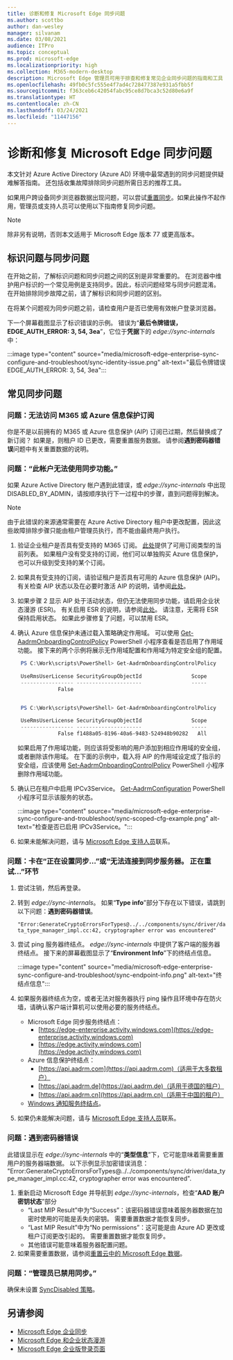 ```yaml
---
title: 诊断和修复 Microsoft Edge 同步问题
ms.author: scottbo
author: dan-wesley
manager: silvanam
ms.date: 03/08/2021
audience: ITPro
ms.topic: conceptual
ms.prod: microsoft-edge
ms.localizationpriority: high
ms.collection: M365-modern-desktop
description: Microsoft Edge 管理员可用于排查和修复常见企业同步问题的指南和工具
ms.openlocfilehash: 49fb0c5fc555e4f7ad4c728477387e931a5fbb5f
ms.sourcegitcommit: f363ceb6c42054fabc95ce8d7bca3c52d80e6a9f
ms.translationtype: HT
ms.contentlocale: zh-CN
ms.lasthandoff: 03/24/2021
ms.locfileid: "11447156"
---
```

# <a name="diagnose-and-fix-microsoft-edge-sync-issues"></a>诊断和修复 Microsoft Edge 同步问题

本文针对 Azure Active Directory (Azure AD) 环境中最常遇到的同步问题提供疑难解答指南。 还包括收集故障排除同步问题所需日志的推荐工具。

如果用户跨设备同步浏览器数据出现问题，可以尝试[重置同步](edge-learnmore-reset-data-in-cloud.md)。如果此操作不起作用，管理员或支持人员可以使用以下指南修复同步问题。

> [!NOTE]
> 除非另有说明，否则本文适用于 Microsoft Edge 版本 77 或更高版本。

## <a name="identity-issues-versus-sync-issues"></a>标识问题与同步问题

在开始之前，了解标识问题和同步问题之间的区别是非常重要的。 在浏览器中维护用户标识的一个常见用例是支持同步。因此，标识问题经常与同步问题混淆。 在开始排除同步故障之前，请了解标识和同步问题的区别。

在将某个问题视为同步问题之前，请检查用户是否已使用有效帐户登录浏览器。

下一个屏幕截图显示了标识错误的示例。 错误为“**最后令牌错误，EDGE_AUTH_ERROR: 3, 54, 3ea**”，它位于**凭据**下的 *edge://sync-internals* 中： 

:::image type="content" source="media/microsoft-edge-enterprise-sync-configure-and-troubleshoot/sync-identity-issue.png" alt-text="最后令牌错误 EDGE_AUTH_ERROR: 3, 54, 3ea":::

## <a name="common-sync-issues"></a>常见同步问题

### <a name="issue-cant-access-m365-or-azure-information-protection-subscription"></a>问题：无法访问 M365 或 Azure 信息保护订阅

你是不是以前拥有的 M365 或 Azure 信息保护 (AIP) 订阅已过期，然后替换成了新订阅？ 如果是，则租户 ID 已更改，需要重置服务数据。 请参阅**遇到密码器错误**问题中有关重置数据的说明。

### <a name="issue-sync-is-not-available-for-this-account"></a>问题：“此帐户无法使用同步功能。”

如果 Azure Active Directory 帐户遇到此错误，或 *edge://sync-internals* 中出现 DISABLED_BY_ADMIN，请按顺序执行下一过程中的步骤，直到问题得到解决。

> [!NOTE]
> 由于此错误的来源通常需要在 Azure Active Directory 租户中更改配置，因此这些故障排除步骤只能由租户管理员执行，而不能由最终用户执行。

1. 验证企业租户是否具有受支持的 M365 订阅。 [此处](/azure/information-protection/activate-office365)提供了可用订阅类型的当前列表。 如果租户没有受支持的订阅，他们可以单独购买 Azure 信息保护，也可以升级到受支持的某个订阅。
2. 如果具有受支持的订阅，请验证租户是否具有可用的 Azure 信息保护 (AIP)。 有关检查 AIP 状态以及在必要时激活 AIP 的说明，请参阅[此处](/azure/information-protection/activate-office365)。
3. 如果步骤 2 显示 AIP 处于活动状态，但仍无法使用同步功能，请启用企业状态漫游 (ESR)。 有关启用 ESR 的说明，请参阅[此处](/azure/active-directory/devices/enterprise-state-roaming-enable)。 请注意，无需将 ESR 保持启用状态。 如果此步骤修复了问题，可以禁用 ESR。
4. 确认 Azure 信息保护未通过载入策略确定作用域。 可以使用 [Get-AadrmOnboardingControlPolicy](/powershell/module/aadrm/get-aadrmonboardingcontrolpolicy?view=azureipps) PowerShell 小程序查看是否启用了作用域功能。 接下来的两个示例将展示无作用域配置和作用域为特定安全组的配置。

   ```powershell
    PS C:\Work\scripts\PowerShell> Get-AadrmOnboardingControlPolicy
 
    UseRmsUserLicense SecurityGroupObjectId                Scope
    ----------------- ---------------------                -----
                False 
   ```

   ```powershell

    PS C:\Work\scripts\PowerShell> Get-AadrmOnboardingControlPolicy
 
    UseRmsUserLicense SecurityGroupObjectId                Scope
    ----------------- ---------------------                -----
                False f1488a05-8196-40a6-9483-524948b90282   All
   ```

   如果启用了作用域功能，则应该将受影响的用户添加到相应作用域的安全组，或者删除该作用域。 在下面的示例中，载入将 AIP 的作用域设定成了指示的安全组，应该使用 [Set-AadrmOnboardingControlPolicy](/powershell/module/aadrm/set-aadrmonboardingcontrolpolicy?view=azureipps) PowerShell 小程序删除作用域功能。

5. 确认已在租户中启用 IPCv3Service。 [Get-AadrmConfiguration](/powershell/module/aadrm/get-aadrmconfiguration?view=azureipps) PowerShell 小程序可显示该服务的状态。

   :::image type="content" source="media/microsoft-edge-enterprise-sync-configure-and-troubleshoot/sync-scoped-cfg-example.png" alt-text="检查是否已启用 IPCv3Service。":::

6. 如果未能解决问题，请与 [Microsoft Edge 支持人员](https://www.microsoftedgeinsider.com/support)联系。

### <a name="issue-stuck-at-setting-up-sync-or-couldnt-connect-to-the-sync-server-retrying"></a>问题：卡在“正在设置同步...”或“无法连接到同步服务器。 正在重试…”环节

1. 尝试注销，然后再登录。
2. 转到 *edge://sync-internals*。 如果“**Type info**”部分下存在以下错误，请跳到以下问题：**遇到密码器错误**。

   `"Error:GenerateCryptoErrorsForTypes@../../components/sync/driver/data_type_manager_impl.cc:42, cryptographer error was encountered"`

3. 尝试 ping 服务器终结点。 *edge://sync-internals* 中提供了客户端的服务器终结点。 接下来的屏幕截图显示了“**Environment Info**”下的终结点信息。

   :::image type="content" source="media/microsoft-edge-enterprise-sync-configure-and-troubleshoot/sync-endpoint-info.png" alt-text="终结点信息":::

4. 如果服务器终结点为空，或者无法对服务器执行 ping 操作且环境中存在防火墙，请确认客户端计算机可以使用必要的服务终结点。

   - Microsoft Edge 同步服务终结点：
     - [https://edge-enterprise.activity.windows.com](https://edge-enterprise.activity.windows.com)
     - [https://edge.activity.windows.com](https://edge.activity.windows.com)
    - Azure 信息保护终结点：
      - [https://api.aadrm.com](https://api.aadrm.com)（适用于大多数租户）
      - [https://api.aadrm.de](https://api.aadrm.de)（适用于德国的租户）
      - [https://api.aadrm.cn](https://api.aadrm.cn)（适用于中国的租户）
   - [Windows 通知服务终结点](/windows/uwp/design/shell/tiles-and-notifications/firewall-allowlist-config)。

5. 如果仍未能解决问题，请与 [Microsoft Edge 支持人员](https://www.microsoftedgeinsider.com/support)联系。

### <a name="issue-cryptographer-error-encountered"></a>问题：遇到密码器错误

此错误显示在 *edge://sync-internals* 中的“**类型信息**”下，它可能意味着需要重置用户的服务器端数据。 以下示例显示加密错误消息：
<br>"Error:GenerateCryptoErrorsForTypes@../../components/sync/driver/data_type_manager_impl.cc:42, cryptographer error was encountered".

1. 重新启动 Microsoft Edge 并导航到 *edge://sync-internals*，检查“**AAD 账户密钥状态**”部分
   - “Last MIP Result”中为“Success”：该密码器错误意味着服务器数据在加密时使用的可能是丢失的密钥。 需要重置数据才能恢复同步。
   - “Last MIP Result”中为“No permissions”：这可能是由 Azure AD 更改或租户订阅更改引起的。 需要重置数据才能恢复同步。
   - 其他错误可能意味着服务器配置问题。
2. 如果需要重置数据，请参阅[重置云中的 Microsoft Edge 数据](edge-learnmore-reset-data-in-cloud.md)。

### <a name="issue-sync-has-been-turned-off-by-your-administrator"></a>问题：“管理员已禁用同步。”

确保未设置 [SyncDisabled 策略](./microsoft-edge-policies.md#syncdisabled)。

## <a name="see-also"></a>另请参阅

- [Microsoft Edge 企业同步](microsoft-edge-enterprise-sync.md)
- [Microsoft Edge 和企业状态漫游](microsoft-edge-enterprise-state-roaming.md)
- [Microsoft Edge 企业版登录页面](https://aka.ms/EdgeEnterprise)